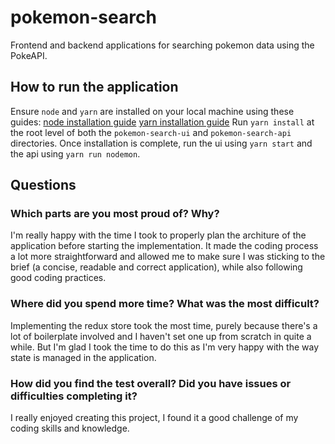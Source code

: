 # pokemon-search
Frontend and backend applications for searching pokemon data using the PokeAPI.
## How to run the application
Ensure `node` and `yarn` are installed on your local machine using these guides:
[node installation guide](https://nodejs.org/en/download/)
[yarn installation guide](https://classic.yarnpkg.com/lang/en/docs/install)
Run `yarn install` at the root level of both the `pokemon-search-ui` and `pokemon-search-api` directories.
Once installation is complete, run the ui using `yarn start` and the api using `yarn run nodemon`.
## Questions

### Which parts are you most proud of? Why?
I'm really happy with the time I took to properly plan the architure of the application before starting the implementation. It made the coding process a lot more straightforward and allowed me to make sure I was sticking to the brief (a concise, readable and correct application), while also following good coding practices.
### Where did you spend more time? What was the most difficult?
Implementing the redux store took the most time, purely because there's a lot of boilerplate involved and I haven't set one up from scratch in quite a while. But I'm glad I took the time to do this as I'm very happy with the way state is managed in the application.
### How did you find the test overall? Did you have issues or difficulties completing it?
I really enjoyed creating this project, I found it a good challenge of my coding skills and knowledge.